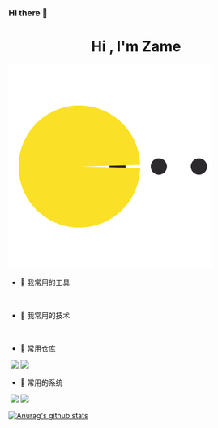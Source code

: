 ### Hi there 👋


<h1 align="center">Hi , I'm Zame</h1>

![](https://raw.githubusercontent.com/bald-head/bald-head/master/pacman.svg)

- 🔭 我常用的工具

​  

- 🌱 我常用的技术 

​  
- 🤔 常用仓库

​  [![](https://img.shields.io/badge/-GitHub-3f4442?logo=GitHub)](https://github.com/ttangxing950125) [![](https://img.shields.io/badge/-Gitee-3f4442?logo=Gitee)](https://gitee.com/https://gitee.com/superTx)

- 🤯 常用的系统

​  ![](https://img.shields.io/badge/-Centos7-3f4442?logo=Centos) ![](https://img.shields.io/badge/-Mac-3f4442?logo=Apple) 

[![Anurag's github stats](https://github-readme-stats.vercel.app/api?username=ttangxing950125&count_private=true&show_icons=true&theme=panda)](https://github.com/ttangxing950125)
